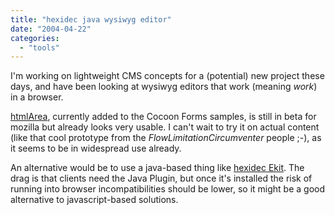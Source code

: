 ```yaml
---
title: "hexidec java wysiwyg editor"
date: "2004-04-22"
categories: 
  - "tools"
---
```


I'm working on lightweight CMS concepts for a (potential) new project these days, and have been looking at wysiwyg editors that work (meaning _work_) in a browser.

[htmlArea](http://www.interactivetools.com/products/htmlarea/), currently added to the Cocoon Forms samples, is still in beta for mozilla but already looks very usable. I can't wait to try it on actual content (like that cool prototype from the _FlowLimitationCircumventer_ people ;-), as it seems to be in widespread use already.

An alternative would be to use a java-based thing like [hexidec Ekit](http://www.hexidec.com/ekit.php). The drag is that clients need the Java Plugin, but once it's installed the risk of running into browser incompatibilities should be lower, so it might be a good alternative to javascript-based solutions.
